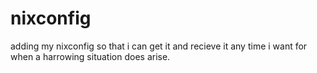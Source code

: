 # nixconfig
adding my nixconfig so that i can get it and recieve it any time i want for when a harrowing situation does arise.
